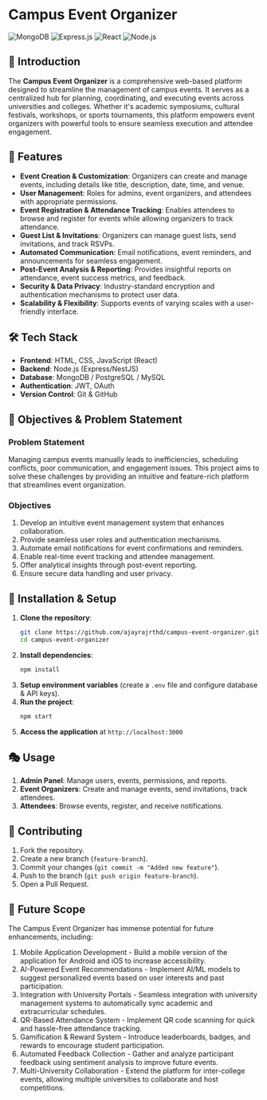 # Campus Event Organizer

![MongoDB](https://img.shields.io/badge/MongoDB-%2347A248.svg?style=for-the-badge&logo=mongodb&logoColor=white)
![Express.js](https://img.shields.io/badge/Express.js-%23404d59.svg?style=for-the-badge&logo=express&logoColor=white)
![React](https://img.shields.io/badge/React-%2320232a.svg?style=for-the-badge&logo=react&logoColor=%2361DAFB)
![Node.js](https://img.shields.io/badge/Node.js-6DA55F?style=for-the-badge&logo=node.js&logoColor=white)

## 📌 Introduction
The **Campus Event Organizer** is a comprehensive web-based platform designed to streamline the management of campus events. It serves as a centralized hub for planning, coordinating, and executing events across universities and colleges. Whether it's academic symposiums, cultural festivals, workshops, or sports tournaments, this platform empowers event organizers with powerful tools to ensure seamless execution and attendee engagement.

## 🚀 Features
- **Event Creation & Customization**: Organizers can create and manage events, including details like title, description, date, time, and venue.
- **User Management**: Roles for admins, event organizers, and attendees with appropriate permissions.
- **Event Registration & Attendance Tracking**: Enables attendees to browse and register for events while allowing organizers to track attendance.
- **Guest List & Invitations**: Organizers can manage guest lists, send invitations, and track RSVPs.
- **Automated Communication**: Email notifications, event reminders, and announcements for seamless engagement.
- **Post-Event Analysis & Reporting**: Provides insightful reports on attendance, event success metrics, and feedback.
- **Security & Data Privacy**: Industry-standard encryption and authentication mechanisms to protect user data.
- **Scalability & Flexibility**: Supports events of varying scales with a user-friendly interface.

## 🛠️ Tech Stack
- **Frontend**: HTML, CSS, JavaScript (React)
- **Backend**: Node.js (Express/NestJS)
- **Database**: MongoDB / PostgreSQL / MySQL
- **Authentication**: JWT, OAuth
- **Version Control**: Git & GitHub

## 🎯 Objectives & Problem Statement
### Problem Statement
Managing campus events manually leads to inefficiencies, scheduling conflicts, poor communication, and engagement issues. This project aims to solve these challenges by providing an intuitive and feature-rich platform that streamlines event organization.

### Objectives
1. Develop an intuitive event management system that enhances collaboration.
2. Provide seamless user roles and authentication mechanisms.
3. Automate email notifications for event confirmations and reminders.
4. Enable real-time event tracking and attendee management.
5. Offer analytical insights through post-event reporting.
6. Ensure secure data handling and user privacy.

## 🔧 Installation & Setup
1. **Clone the repository**:
   ```sh
   git clone https://github.com/ajayrajrthd/campus-event-organizer.git
   cd campus-event-organizer
   ```
2. **Install dependencies**:
   ```sh
   npm install
   ```
3. **Setup environment variables** (create a `.env` file and configure database & API keys).
4. **Run the project**:
   ```sh
   npm start
   ```
5. **Access the application** at `http://localhost:3000`

## 🎭 Usage
1. **Admin Panel**: Manage users, events, permissions, and reports.
2. **Event Organizers**: Create and manage events, send invitations, track attendees.
3. **Attendees**: Browse events, register, and receive notifications.

## 🤝 Contributing
1. Fork the repository.
2. Create a new branch (`feature-branch`).
3. Commit your changes (`git commit -m "Added new feature"`).
4. Push to the branch (`git push origin feature-branch`).
5. Open a Pull Request.

## 🔮 Future Scope

The Campus Event Organizer has immense potential for future enhancements, including:
1. Mobile Application Development - Build a mobile version of the application for Android and iOS to increase accessibility.
3. AI-Powered Event Recommendations - Implement AI/ML models to suggest personalized events based on user interests and past participation.
4. Integration with University Portals - Seamless integration with university management systems to automatically sync academic and extracurricular schedules.
5. QR-Based Attendance System - Implement QR code scanning for quick and hassle-free attendance tracking.
7. Gamification & Reward System - Introduce leaderboards, badges, and rewards to encourage student participation.
9. Automated Feedback Collection - Gather and analyze participant feedback using sentiment analysis to improve future events.
11. Multi-University Collaboration - Extend the platform for inter-college events, allowing multiple universities to collaborate and host competitions.
